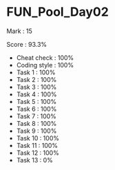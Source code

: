 # FUN_Pool_Day02

Mark : 15

Score : 93.3%

- Cheat check : 100%
- Coding style : 100%
- Task 1 : 100%
- Task 2 : 100%
- Task 3 : 100%
- Task 4 : 100%
- Task 5 : 100%
- Task 6 : 100%
- Task 7 : 100%
- Task 8 : 100%
- Task 9 : 100%
- Task 10 : 100%
- Task 11 : 100%
- Task 12 : 100%
- Task 13 : 0%
